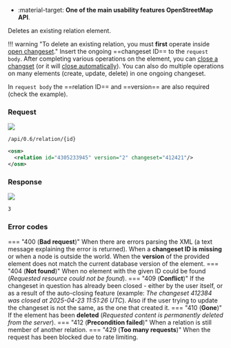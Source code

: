 <div class="grid cards" markdown>

- :material-target: **One of the main usability features OpenStreetMap API**.

</div>

Deletes an existing relation element.

!!! warning "To delete an existing relation, you must **first** operate inside [open changeset](open_changeset.md)."
    Insert the ongoing ==changeset ID== to the `request body`. After completing various operations on the element, you can [close a changset](close_changeset.md) (or it will [close automatically](../general_informations/changesets.md#changesets-attributes)). You can also do multiple operations on many elements (create, update, delete) in one ongoing changeset.

In `request body` the ==relation ID== and ==version== are also required (check the example).

### Request

![](https://img.shields.io/badge/DELETE-red)

```
/api/0.6/relation/{id}
```

``` xml title="deleteRelationBody_example.xml" linenums="1" hl_lines="2"
<osm>
  <relation id="4305233945" version="2" changeset="412421"/>
</osm>
```

### Response

![](https://img.shields.io/badge/Response-200%20OK-brightgreen)

``` xml title="succesDeleteRelation_example.xml" linenums="1"
3
```

### Error codes

=== "400 (**Bad request**)"
    When there are errors parsing the XML (a text message explaining the error is returned). When a **changeset ID is missing** or when a node is outside the world. When the **version** of the provided element does not match the current database version of the element.
=== "404 (**Not found**)"
    When no element with the given ID could be found (*Requested resource could not be found*).
=== "409 (**Conflict**)"
    If the changeset in question has already been closed - either by the user itself, or as a result of the auto-closing feature (example: *The changeset 412384 was closed at 2025-04-23 11:51:26 UTC*). Also if the user trying to update the changeset is not the same, as the one that created it.
=== "410 (**Gone**)"
    If the element has been **deleted** (*Requested content is permanently deleted from the server*).
=== "412 (**Precondition failed**)"
    When a relation is still member of another relation.
=== "429 (**Too many requests**)"
    When the request has been blocked due to rate limiting.